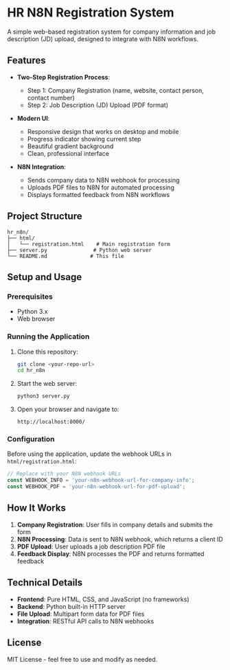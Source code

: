 # HR N8N Registration System

A simple web-based registration system for company information and job description (JD) upload, designed to integrate with N8N workflows.

## Features

- **Two-Step Registration Process**:
  - Step 1: Company Registration (name, website, contact person, contact number)
  - Step 2: Job Description (JD) Upload (PDF format)

- **Modern UI**:
  - Responsive design that works on desktop and mobile
  - Progress indicator showing current step
  - Beautiful gradient background
  - Clean, professional interface

- **N8N Integration**:
  - Sends company data to N8N webhook for processing
  - Uploads PDF files to N8N for automated processing
  - Displays formatted feedback from N8N workflows

## Project Structure

```
hr_n8n/
├── html/
│   └── registration.html    # Main registration form
├── server.py               # Python web server
└── README.md              # This file
```

## Setup and Usage

### Prerequisites
- Python 3.x
- Web browser

### Running the Application

1. Clone this repository:
   ```bash
   git clone <your-repo-url>
   cd hr_n8n
   ```

2. Start the web server:
   ```bash
   python3 server.py
   ```

3. Open your browser and navigate to:
   ```
   http://localhost:8000/
   ```

### Configuration

Before using the application, update the webhook URLs in `html/registration.html`:

```javascript
// Replace with your N8N webhook URLs
const WEBHOOK_INFO = 'your-n8n-webhook-url-for-company-info';
const WEBHOOK_PDF = 'your-n8n-webhook-url-for-pdf-upload';
```

## How It Works

1. **Company Registration**: User fills in company details and submits the form
2. **N8N Processing**: Data is sent to N8N webhook, which returns a client ID
3. **PDF Upload**: User uploads a job description PDF file
4. **Feedback Display**: N8N processes the PDF and returns formatted feedback

## Technical Details

- **Frontend**: Pure HTML, CSS, and JavaScript (no frameworks)
- **Backend**: Python built-in HTTP server
- **File Upload**: Multipart form data for PDF files
- **Integration**: RESTful API calls to N8N webhooks

## License

MIT License - feel free to use and modify as needed.